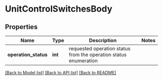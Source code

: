 # UnitControlSwitchesBody

## Properties
Name | Type | Description | Notes
------------ | ------------- | ------------- | -------------
**operation_status** | **int** | requested operation status from the operation status enumeration | 

[[Back to Model list]](../README.md#documentation-for-models) [[Back to API list]](../README.md#documentation-for-api-endpoints) [[Back to README]](../README.md)


